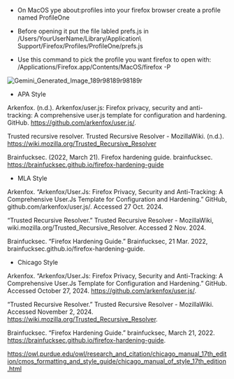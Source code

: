 - On MacOS ype about:profiles into your firefox browser create a profile named ProfileOne 
- Before opening it put the file labled prefs.js in /Users/YourUserName/Library/Application\ Support/Firefox/Profiles/ProfileOne/prefs.js 

- Use this command to pick the profile you want firefox to open with: /Applications/Firefox.app/Contents/MacOS/firefox -P

![Gemini_Generated_Image_189r98189r98189r](https://github.com/user-attachments/assets/9b3a4880-aade-47b9-809c-928518ab60f2)

- APA Style

Arkenfox. (n.d.). Arkenfox/user.js: Firefox privacy, security and anti-tracking: A comprehensive user.js template for configuration and hardening. GitHub. https://github.com/arkenfox/user.js/. 

Trusted recursive resolver. Trusted Recursive Resolver - MozillaWiki. (n.d.). https://wiki.mozilla.org/Trusted_Recursive_Resolver 

Brainfucksec. (2022, March 21). Firefox hardening guide. brainfucksec. https://brainfucksec.github.io/firefox-hardening-guide 

- MLA Style

Arkenfox. “Arkenfox/User.Js: Firefox Privacy, Security and Anti-Tracking: A Comprehensive User.Js Template for Configuration and Hardening.” GitHub, github.com/arkenfox/user.js/. Accessed 27 Oct. 2024. 

“Trusted Recursive Resolver.” Trusted Recursive Resolver - MozillaWiki, wiki.mozilla.org/Trusted_Recursive_Resolver. Accessed 2 Nov. 2024. 

Brainfucksec. “Firefox Hardening Guide.” Brainfucksec, 21 Mar. 2022, brainfucksec.github.io/firefox-hardening-guide. 

- Chicago Style

Arkenfox. “Arkenfox/User.Js: Firefox Privacy, Security and Anti-Tracking: A Comprehensive User.Js Template for Configuration and Hardening.” GitHub. Accessed October 27, 2024. https://github.com/arkenfox/user.js/. 

“Trusted Recursive Resolver.” Trusted Recursive Resolver - MozillaWiki. Accessed November 2, 2024. https://wiki.mozilla.org/Trusted_Recursive_Resolver. 

Brainfucksec. “Firefox Hardening Guide.” brainfucksec, March 21, 2022. https://brainfucksec.github.io/firefox-hardening-guide. 







https://owl.purdue.edu/owl/research_and_citation/chicago_manual_17th_edition/cmos_formatting_and_style_guide/chicago_manual_of_style_17th_edition.html
